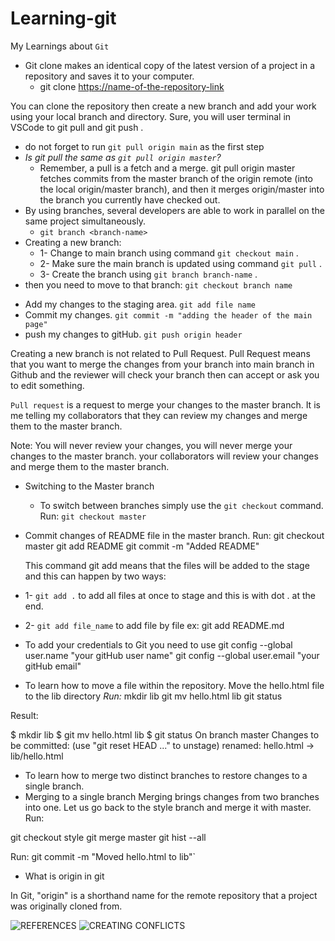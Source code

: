 # Learning-git
My Learnings about `Git`
+ Git clone makes an identical copy of the latest version of a project in a repository and saves it to your computer.
  - git clone <https://name-of-the-repository-link>

You can clone the repository then create a new branch and add your work using your local branch and directory.
Sure, you will user terminal in VSCode to git pull and git push .

+ do not forget to run `git pull origin main` as the first step
+ *Is git pull the same as `git pull origin master`?*
   - Remember, a pull is a fetch and a merge. git pull origin master fetches commits from the master branch of the origin remote (into the local origin/master branch), and then it merges origin/master into the branch you currently have checked out.
+ By using branches, several developers are able to work in parallel on the same project simultaneously. 
  - `git branch <branch-name>`
+ Creating a new branch:
  - 1- Change to main branch using command `git checkout main` . 
  - 2- Make sure the main branch is updated using command `git pull` .
  - 3- Create the branch using `git branch branch-name` .
+ then you need to move to that branch:
`git checkout branch name`
- Add my changes to the staging area. `git add file name`  
- Commit my changes. `git commit -m "adding the header of the main page"`
- push my changes to gitHub. `git push origin header`

Creating a new branch is not related to Pull Request.
Pull Request means that you want to merge the changes from your branch into main branch in Github and the reviewer will check your branch then can accept or ask you to edit something.

`Pull request` is a request to merge your changes to the master branch.
It is me telling my collaborators that they can review my changes and merge them to the master branch.

Note: You will never review your changes, you will never merge your changes to the master branch. your collaborators will review your changes and merge them to the master branch.


  
  
  
+ Switching to the Master branch
  - To switch between branches simply use the `git checkout` command.
  Run:
    `git checkout master`
+ Commit changes of README file in the master branch.
  Run:
    git checkout master
    git add README
    git commit -m "Added README"
  
  
  This command git add <file> means that the files will be added to the stage and this can happen by two ways:
  
+ 1- `git add .` to add all files at once to stage and this is with dot . at the end.
+ 2- `git add file_name` to add file by file ex: git add README.md
    
+ To add your credentials to Git you need to use
git config --global user.name "your gitHub user name"
git config --global user.email "your gitHub email"
  
+ To learn how to move a file within the repository.
  Move the hello.html file to the lib directory
*Run:*
 mkdir lib
 git mv hello.html lib
 git status

Result:

$ mkdir lib
$ git mv hello.html lib
$ git status
On branch master
Changes to be committed:
(use "git reset HEAD <file>..." to unstage)
renamed:    hello.html -> lib/hello.html
  
+ To learn how to merge two distinct branches to restore changes to a single branch.
+ Merging to a single branch
Merging brings changes from two branches into one. Let us go back to the style branch and merge it with master.
Run:

git checkout style
git merge master
git hist --all

Run:
git commit -m "Moved hello.html to lib"`
  
+  What is origin in git

In Git, "origin" is a shorthand name for the remote repository that a project was originally cloned from. 
  
  
  ![REFERENCES](https://github.com/samirm00/workflows/tree/master/workflow-class)
   ![CREATING CONFLICTS](https://githowto.com/creating_a_conflict)
  

